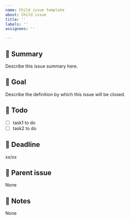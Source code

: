 ```yaml
---
name: Child issue template
about: Child issue
title: ''
labels: ''
assignees: ''

---
```

## :rocket: Summary
Describe this issue summary here.

## :rocket: Goal
Describe the definition by which this issue will be closed.

## :rocket: Todo
- [ ] task1 to do
- [ ] task2 to do

## :rocket: Deadline
xx/xx

## :rocket: Parent issue
None

## :rocket: Notes
None
